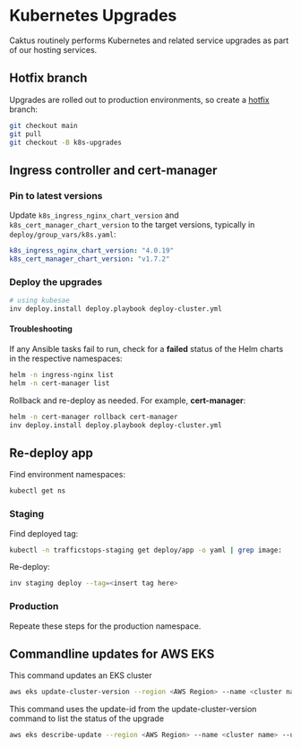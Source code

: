 # Kubernetes Upgrades

Caktus routinely performs Kubernetes and related service upgrades as part of our hosting services.

## Hotfix branch 

Upgrades are rolled out to production environments, so create a [hotfix](https://www.atlassian.com/git/tutorials/comparing-workflows/gitflow-workflow) branch:

```sh
git checkout main
git pull
git checkout -B k8s-upgrades
```

## Ingress controller and cert-manager

### Pin to latest versions

Update `k8s_ingress_nginx_chart_version` and `k8s_cert_manager_chart_version` to the target versions, typically in `deploy/group_vars/k8s.yaml`:

```yaml
k8s_ingress_nginx_chart_version: "4.0.19"
k8s_cert_manager_chart_version: "v1.7.2"
```

### Deploy the upgrades

```sh
# using kubesae
inv deploy.install deploy.playbook deploy-cluster.yml
```

#### Troubleshooting

If any Ansible tasks fail to run, check for a **failed** status of the Helm charts in the respective namespaces:

```sh
helm -n ingress-nginx list
helm -n cert-manager list
```

Rollback and re-deploy as needed. For example, **cert-manager**:

```sh
helm -n cert-manager rollback cert-manager
inv deploy.install deploy.playbook deploy-cluster.yml
```

## Re-deploy app

Find environment namespaces:

```sh
kubectl get ns
```

### Staging

Find deployed tag:

```sh
kubectl -n trafficstops-staging get deploy/app -o yaml | grep image:
```

Re-deploy:

```sh
inv staging deploy --tag=<insert tag here>
```

### Production

Repeate these steps for the production namespace.


## Commandline updates for AWS EKS
This command updates an EKS cluster
```sh
aws eks update-cluster-version --region <AWS Region> --name <cluster name> --kubernetes-version <K8s version to update to>
```

This command uses the update-id from the update-cluster-version command to list the status of the upgrade 
```sh
aws eks describe-update --region <AWS Region> --name <cluster name> --update-id <update-ID from update command>  | grep "status"
```
